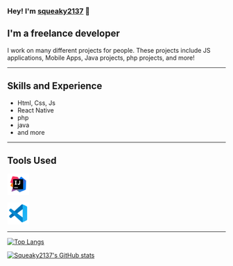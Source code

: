 ### Hey! I'm [squeaky2137](website) 👋

## I'm a freelance developer

I work on many different projects for people. These projects include JS applications, Mobile Apps, Java projects, php projects, and more!

---

## Skills and Experience

- Html, Css, Js
- React Native
- php
- java
- and more

---

## Tools Used

<a href="https://www.jetbrains.com" ><img src="images/intellij.svg" width="50"/></a>

<a href="https://code.visualstudio.com" ><img src="images/vscode.svg" width="50"/></a>

---

[![Top Langs](https://github-readme-stats.vercel.app/api/top-langs/?username=squeaky2137)](https://github.com/squeaky2137/github-readme-stats)

[![Squeaky2137's GitHub stats](https://github-readme-stats.vercel.app/api?username=squeaky2137&count_private=true&show_icons=true&theme=transparent)](https://github.com/squeaky2137/github-readme-stats)


<!--
**squeaky2137/squeaky2137** is a ✨ _special_ ✨ repository because its `README.md` (this file) appears on your GitHub profile.

Here are some ideas to get you started:

- 🔭 I’m currently working on ...
- 🌱 I’m currently learning ...
- 👯 I’m looking to collaborate on ...
- 🤔 I’m looking for help with ...
- 💬 Ask me about ...
- 📫 How to reach me: ...
- 😄 Pronouns: ...
- ⚡ Fun fact: ...
-->
